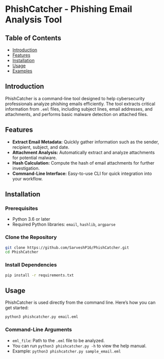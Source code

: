 # **PhishCatcher - Phishing Email Analysis Tool**

## **Table of Contents**
- [Introduction](#introduction)
- [Features](#features)
- [Installation](#installation)
- [Usage](#usage)
- [Examples](#examples)


## **Introduction**
PhishCatcher is a command-line tool designed to help cybersecurity professionals analyze phishing emails efficiently. The tool extracts critical information from `.eml` files, including subject lines, email addresses, and attachments, and performs basic malware detection on attached files.

## **Features**
- **Extract Email Metadata:** Quickly gather information such as the sender, recipient, subject, and date.
- **Attachment Analysis:** Automatically extract and analyze attachments for potential malware.
- **Hash Calculation:** Compute the hash of email attachments for further investigation.
- **Command-Line Interface:** Easy-to-use CLI for quick integration into your workflow.

## **Installation**
### **Prerequisites**
- Python 3.6 or later
- Required Python libraries: `email`, `hashlib`, `argparse`

### **Clone the Repository**
```bash
git clone https://github.com/SarveshP16/PhishCatcher.git
cd PhishCatcher
```

### **Install Dependencies**
```bash
pip install -r requirements.txt
```

## **Usage**
PhishCatcher is used directly from the command line. Here’s how you can get started:

```bash
python3 phishcatcher.py email.eml
```

### **Command-Line Arguments**
- `eml_file`: Path to the `.eml` file to be analyzed.
- You can run `python3 phishcatcher.py -h` to view the help manual.
- Example: `python3 phishcatcher.py sample_email.eml`